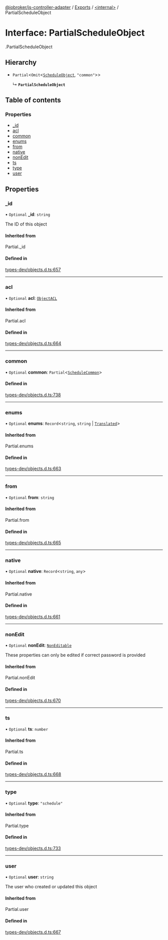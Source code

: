 [@iobroker/js-controller-adapter](../README.md) / [Exports](../modules.md) / [<internal\>](../modules/internal_.md) / PartialScheduleObject

# Interface: PartialScheduleObject

[<internal>](../modules/internal_.md).PartialScheduleObject

## Hierarchy

- `Partial`<`Omit`<[`ScheduleObject`](internal_.ScheduleObject.md), ``"common"``\>\>

  ↳ **`PartialScheduleObject`**

## Table of contents

### Properties

- [\_id](internal_.PartialScheduleObject.md#_id)
- [acl](internal_.PartialScheduleObject.md#acl)
- [common](internal_.PartialScheduleObject.md#common)
- [enums](internal_.PartialScheduleObject.md#enums)
- [from](internal_.PartialScheduleObject.md#from)
- [native](internal_.PartialScheduleObject.md#native)
- [nonEdit](internal_.PartialScheduleObject.md#nonedit)
- [ts](internal_.PartialScheduleObject.md#ts)
- [type](internal_.PartialScheduleObject.md#type)
- [user](internal_.PartialScheduleObject.md#user)

## Properties

### \_id

• `Optional` **\_id**: `string`

The ID of this object

#### Inherited from

Partial.\_id

#### Defined in

[types-dev/objects.d.ts:657](https://github.com/ioBroker/ioBroker.js-controller/blob/8aaeaa08/packages/types-dev/objects.d.ts#L657)

___

### acl

• `Optional` **acl**: [`ObjectACL`](internal_.ObjectACL.md)

#### Inherited from

Partial.acl

#### Defined in

[types-dev/objects.d.ts:664](https://github.com/ioBroker/ioBroker.js-controller/blob/8aaeaa08/packages/types-dev/objects.d.ts#L664)

___

### common

• `Optional` **common**: `Partial`<[`ScheduleCommon`](internal_.ScheduleCommon.md)\>

#### Defined in

[types-dev/objects.d.ts:738](https://github.com/ioBroker/ioBroker.js-controller/blob/8aaeaa08/packages/types-dev/objects.d.ts#L738)

___

### enums

• `Optional` **enums**: `Record`<`string`, `string` \| [`Translated`](../modules/internal_.md#translated)\>

#### Inherited from

Partial.enums

#### Defined in

[types-dev/objects.d.ts:663](https://github.com/ioBroker/ioBroker.js-controller/blob/8aaeaa08/packages/types-dev/objects.d.ts#L663)

___

### from

• `Optional` **from**: `string`

#### Inherited from

Partial.from

#### Defined in

[types-dev/objects.d.ts:665](https://github.com/ioBroker/ioBroker.js-controller/blob/8aaeaa08/packages/types-dev/objects.d.ts#L665)

___

### native

• `Optional` **native**: `Record`<`string`, `any`\>

#### Inherited from

Partial.native

#### Defined in

[types-dev/objects.d.ts:661](https://github.com/ioBroker/ioBroker.js-controller/blob/8aaeaa08/packages/types-dev/objects.d.ts#L661)

___

### nonEdit

• `Optional` **nonEdit**: [`NonEditable`](internal_.NonEditable.md)

These properties can only be edited if correct password is provided

#### Inherited from

Partial.nonEdit

#### Defined in

[types-dev/objects.d.ts:670](https://github.com/ioBroker/ioBroker.js-controller/blob/8aaeaa08/packages/types-dev/objects.d.ts#L670)

___

### ts

• `Optional` **ts**: `number`

#### Inherited from

Partial.ts

#### Defined in

[types-dev/objects.d.ts:668](https://github.com/ioBroker/ioBroker.js-controller/blob/8aaeaa08/packages/types-dev/objects.d.ts#L668)

___

### type

• `Optional` **type**: ``"schedule"``

#### Inherited from

Partial.type

#### Defined in

[types-dev/objects.d.ts:733](https://github.com/ioBroker/ioBroker.js-controller/blob/8aaeaa08/packages/types-dev/objects.d.ts#L733)

___

### user

• `Optional` **user**: `string`

The user who created or updated this object

#### Inherited from

Partial.user

#### Defined in

[types-dev/objects.d.ts:667](https://github.com/ioBroker/ioBroker.js-controller/blob/8aaeaa08/packages/types-dev/objects.d.ts#L667)
